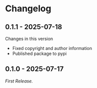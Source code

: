 # Changelog

## 0.1.1 - 2025-07-18
Changes in this version
 
- Fixed copyright and author information
- Published package to pypi

## 0.1.0 - 2025-07-17
_First Release._ 